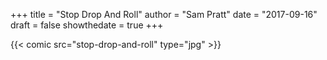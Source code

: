 +++
title = "Stop Drop And Roll"
author = "Sam Pratt"
date = "2017-09-16"
draft = false
showthedate = true
+++

{{< comic src="stop-drop-and-roll" type="jpg" >}}
